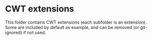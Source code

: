 # CWT extensions

This folder contains CWT extensions (each subfolder is an extension). Some are
included by default as example, and can be removed (or git-ignored) if not used.

